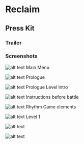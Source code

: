 # Reclaim
## Press Kit

### Trailer

### Screenshots

![alt text](https://i.imgur.com/QTUR4IZ.png)
Main Menu

![alt text](https://i.imgur.com/Ur8BuRF.png)
Prologue

![alt text](https://i.imgur.com/xhNK0OO.png)
Prologue Level Intro

![alt text](https://i.imgur.com/0RwrLUx.png)
Instructions before battle

![alt text](https://i.imgur.com/f6ifyGx.png)
Rhythm Game elements

![alt text](https://i.imgur.com/Tga2cPf.png)
Level 1

![alt text]()

![alt text]()
